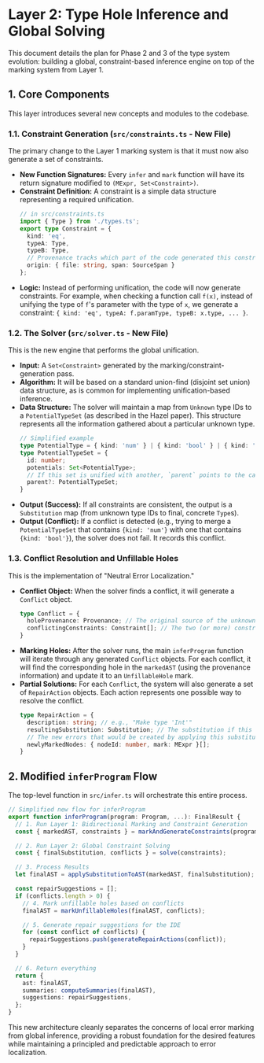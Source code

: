 # Layer 2: Type Hole Inference and Global Solving

This document details the plan for Phase 2 and 3 of the type system evolution: building a global, constraint-based inference engine on top of the marking system from Layer 1.

## 1. Core Components

This layer introduces several new concepts and modules to the codebase.

### 1.1. Constraint Generation (`src/constraints.ts` - New File)

The primary change to the Layer 1 marking system is that it must now also generate a set of constraints.

-   **New Function Signatures:** Every `infer` and `mark` function will have its return signature modified to `(MExpr, Set<Constraint>)`.
-   **Constraint Definition:** A constraint is a simple data structure representing a required unification.
    ```typescript
    // in src/constraints.ts
    import { Type } from './types.ts';
    export type Constraint = { 
      kind: 'eq', 
      typeA: Type, 
      typeB: Type, 
      // Provenance tracks which part of the code generated this constraint
      origin: { file: string, span: SourceSpan } 
    };
    ```
-   **Logic:** Instead of performing unification, the code will now generate constraints. For example, when checking a function call `f(x)`, instead of unifying the type of `f`'s parameter with the type of `x`, we generate a constraint: `{ kind: 'eq', typeA: f.paramType, typeB: x.type, ... }`.

### 1.2. The Solver (`src/solver.ts` - New File)

This is the new engine that performs the global unification.

-   **Input:** A `Set<Constraint>` generated by the marking/constraint-generation pass.
-   **Algorithm:** It will be based on a standard union-find (disjoint set union) data structure, as is common for implementing unification-based inference.
-   **Data Structure:** The solver will maintain a map from `Unknown` type IDs to a `PotentialTypeSet` (as described in the Hazel paper). This structure represents all the information gathered about a particular unknown type.
    ```typescript
    // Simplified example
    type PotentialType = { kind: 'num' } | { kind: 'bool' } | { kind: 'arrow', from: PotentialTypeSet, to: PotentialTypeSet };
    type PotentialTypeSet = {
      id: number;
      potentials: Set<PotentialType>;
      // If this set is unified with another, `parent` points to the canonical set.
      parent?: PotentialTypeSet;
    }
    ```
-   **Output (Success):** If all constraints are consistent, the output is a `Substitution` map (from unknown type IDs to final, concrete `Type`s).
-   **Output (Conflict):** If a conflict is detected (e.g., trying to merge a `PotentialTypeSet` that contains `{kind: 'num'}` with one that contains `{kind: 'bool'}`), the solver does not fail. It records this conflict.

### 1.3. Conflict Resolution and Unfillable Holes

This is the implementation of "Neutral Error Localization."

-   **Conflict Object:** When the solver finds a conflict, it will generate a `Conflict` object.
    ```typescript
    type Conflict = {
      holeProvenance: Provenance; // The original source of the unknown type
      conflictingConstraints: Constraint[]; // The two (or more) constraints that caused the conflict
    }
    ```
-   **Marking Holes:** After the solver runs, the main `inferProgram` function will iterate through any generated `Conflict` objects. For each conflict, it will find the corresponding hole in the `markedAST` (using the provenance information) and update it to an `UnfillableHole` mark.
-   **Partial Solutions:** For each `Conflict`, the system will also generate a set of `RepairAction` objects. Each action represents one possible way to resolve the conflict.
    ```typescript
    type RepairAction = {
      description: string; // e.g., "Make type 'Int'"
      resultingSubstitution: Substitution; // The substitution if this choice is taken
      // The new errors that would be created by applying this substitution
      newlyMarkedNodes: { nodeId: number, mark: MExpr }[]; 
    }
    ```

## 2. Modified `inferProgram` Flow

The top-level function in `src/infer.ts` will orchestrate this entire process.

```typescript
// Simplified new flow for inferProgram
export function inferProgram(program: Program, ...): FinalResult {
  // 1. Run Layer 1: Bidirectional Marking and Constraint Generation
  const { markedAST, constraints } = markAndGenerateConstraints(program);

  // 2. Run Layer 2: Global Constraint Solving
  const { finalSubstitution, conflicts } = solve(constraints);

  // 3. Process Results
  let finalAST = applySubstitutionToAST(markedAST, finalSubstitution);

  const repairSuggestions = [];
  if (conflicts.length > 0) {
    // 4. Mark unfillable holes based on conflicts
    finalAST = markUnfillableHoles(finalAST, conflicts);

    // 5. Generate repair suggestions for the IDE
    for (const conflict of conflicts) {
      repairSuggestions.push(generateRepairActions(conflict));
    }
  }

  // 6. Return everything
  return {
    ast: finalAST,
    summaries: computeSummaries(finalAST),
    suggestions: repairSuggestions,
  };
}
```

This new architecture cleanly separates the concerns of local error marking from global inference, providing a robust foundation for the desired features while maintaining a principled and predictable approach to error localization.
